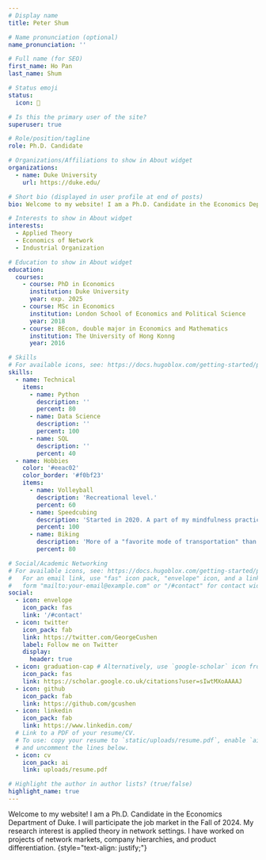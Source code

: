 ```yaml
---
# Display name
title: Peter Shum

# Name pronunciation (optional)
name_pronunciation: ''

# Full name (for SEO)
first_name: Ho Pan 
last_name: Shum

# Status emoji
status:
  icon: 🤯

# Is this the primary user of the site?
superuser: true

# Role/position/tagline
role: Ph.D. Candidate

# Organizations/Affiliations to show in About widget
organizations:
  - name: Duke University
    url: https://duke.edu/

# Short bio (displayed in user profile at end of posts)
bio: Welcome to my website! I am a Ph.D. Candidate in the Economics Department of Duke. I will participate the job market in the Fall of 2024. My research interest is applied theory in network settings. I have worked on projects of network markets, company hierarchies, and product differentiation.

# Interests to show in About widget
interests:
  - Applied Theory
  - Economics of Network
  - Industrial Organization

# Education to show in About widget
education:
  courses:
    - course: PhD in Economics
      institution: Duke University
      year: exp. 2025
    - course: MSc in Economics
      institution: London School of Economics and Political Science
      year: 2018
    - course: BEcon, double major in Economics and Mathematics
      institution: The University of Hong Konng
      year: 2016

# Skills
# For available icons, see: https://docs.hugoblox.com/getting-started/page-builder/#icons
skills:
  - name: Technical
    items:
      - name: Python
        description: ''
        percent: 80
      - name: Data Science
        description: ''
        percent: 100
      - name: SQL
        description: ''
        percent: 40
  - name: Hobbies
    color: '#eeac02'
    color_border: '#f0bf23'
    items:
      - name: Volleyball
        description: 'Recreational level.'
        percent: 60
      - name: Speedcubing
        description: 'Started in 2020. A part of my mindfulness practices.'
        percent: 100
      - name: Biking
        description: 'More of a "favorite mode of transportation" than a sport hobby.'
        percent: 80

# Social/Academic Networking
# For available icons, see: https://docs.hugoblox.com/getting-started/page-builder/#icons
#   For an email link, use "fas" icon pack, "envelope" icon, and a link in the
#   form "mailto:your-email@example.com" or "/#contact" for contact widget.
social:
  - icon: envelope
    icon_pack: fas
    link: '/#contact'
  - icon: twitter
    icon_pack: fab
    link: https://twitter.com/GeorgeCushen
    label: Follow me on Twitter
    display:
      header: true
  - icon: graduation-cap # Alternatively, use `google-scholar` icon from `ai` icon pack
    icon_pack: fas
    link: https://scholar.google.co.uk/citations?user=sIwtMXoAAAAJ
  - icon: github
    icon_pack: fab
    link: https://github.com/gcushen
  - icon: linkedin
    icon_pack: fab
    link: https://www.linkedin.com/
  # Link to a PDF of your resume/CV.
  # To use: copy your resume to `static/uploads/resume.pdf`, enable `ai` icons in `params.yaml`,
  # and uncomment the lines below.
  - icon: cv
    icon_pack: ai
    link: uploads/resume.pdf

# Highlight the author in author lists? (true/false)
highlight_name: true
---
```


Welcome to my website! I am a Ph.D. Candidate in the Economics Department of Duke. I will participate the job market in the Fall of 2024. My research interest is applied theory in network settings. I have worked on projects of network markets, company hierarchies, and product differentiation.
{style="text-align: justify;"}
